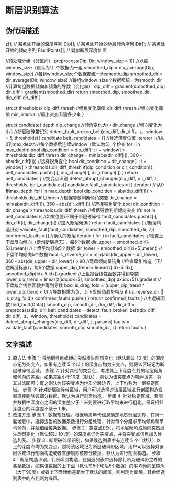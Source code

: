 # 断层识别算法
## 伪代码描述
z[]; // 某点处开始的深度序列 
Dip[]; // 某点处开始的地层倾角序列
Dir[]; // 某点处开始的倾向序列
FaultPoints[]; // 疑似断层深度位置

//预处理分组（分区间）
preprocess(Dip, Dir, window_size = 1){
    //以每window_size（默认为1）个数据为一组
    smoothed_dip = dip_average(Dip, window_size) //每组window_size个数据都统一为smooth_dip 
    smoothed_dir = dir_average(Dir, window_size) //每组window_size个数据都统一为smooth_dir
    //计算每组数据倾向和倾角的导数（变化率）
    dip_diff = gradient(smoothed_dip)
    dir_diff = gradient(smoothed_dir)
    return smoothed_dip, smoothed_dir, dip_diff, dir_diff
}

struct thresholds{
    dip_diff_thresh //倾角变化阈值
    dir_diff_thresh //倾向变化阈值
    min_interval    //最小突变间隔多少米
}

struct candidate{
   depth
   dip_change //倾角变化大小
   dir_change //倾向变化大小
}
//断层破碎带识别
detect_fault_broken_belt(dip_diff, dir_diff，z，window = 5, thresholds){
    candidate belt_candidates = [] //候选深度位置
    iterator i //i从0到max_depth
    //每个数据后连续window（默认为5）个检查
    for i in max_depth:
    bool dip_condition = dip_diff[i : i + window] > thresholds.dip_diff_thresh
    dir_change = min(abs(dir_diff[i]), 360 - abs(dir_diff[i])) //选择锐角变化
    bool dir_condition = dir_change[i : i + window] > thresholds.dir_diff_thresh
    if(dip_condition or dir_condition){
        belt_candidates.push(z[i], dip_change[i], dir_change[i])
    }
    return belt_candidates
}
//突变点识别
detect_abrupt_changes(dip_diff, dir_diff, z, thresholds, belt_candidates){
    candidate fault_candidates = []
    iterator i //i从0到max_depth
    for i in max_depth:
    bool dip_condition = abs(dip_diff[i]) > thresholds.dip_diff_thresh //根据导数判断倾角突变
    dir_change = min(abs(dir_diff[i]), 360 - abs(dir_diff[i])) //选择锐角变化
    bool dir_condition = dir_change > thresholds.dir_diff_thresh //根据导数判断倾向突变
    if(i not in belt_candidates){ //如果位置i不属于断层破碎带
        fault_candidates.push(z[i], dip_diff[i], dir_change[i]) //加入断层候选
    }
    return fault_candidates
}
//断层构造识别
validate_fault(fault_candidates, smoothed_dip, smoothed_dir, z){
    confirmed_faults = [] //确认的断层
    iterator i
    for i in fault_candidates:
    //检查上下盘反向倾向（走滑断层标志），每5个数据
    dir_upper = smoothed_dir[i-5:i].mean()  //上盘平均倾向5个数据
    dir_lower = smoothed_dir[i:i+5].mean()  //下盘平均倾向5个数据
    bool is_reverse_dir = min(abs(dir_upper - dir_lower), 360 - abs(dir_upper - dir_lower)) > 90 //两盘倾向呈钝角
    //检查牵引构造（正/逆断层标志），每5个数据
    upper_dip_trend = linear(z[idx-5:idx], smoothed_dip[idx-5:idx]).gradient //上盘拟合线性函数并得到导数
    lower_dip_trend = linear(z[idx:idx+5], smoothed_dip[idx:idx+5]).gradient //下盘拟合线性函数并得到导数
    bool is_drag_fold = (upper_dip_trend * lower_dip_trend < 0) //导数相乘为负，上下盘倾角趋势相反
    if (is_reverse_dir || is_drag_fold){
        confirmed_faults.push(i)
    }
    return confirmed_faults
}
//主逻辑函数
find_fault(Data){
    smooth_dip, smooth_dir, dip_diff, dir_diff = preprocess(dip, dir)
    belt_candidates = detect_fault_broken_belt(dip_diff, dir_diff，z，window, thresholds)
    candidates = detect_abrupt_changes(dip_diff, dir_diff, z, params)
    faults = validate_fault(candidates, smooth_dip, smooth_dir, z)
    return faults
}

## 文字描述
1. 原方法
步骤 1: 将地层倾角或倾向突然发生剧烈变化（默认超过 10 度）的深度点记为突变点，如果有连续 5 个以上的深度点均为突变点，则将该区域记为断层破碎带区域。
步骤 2: 针对其他的突变点，考虑其上下深度点处的地层倾角和倾向的差距，如果差距小于10度（默认），则认为该突变点为噪声误差，将其过滤即可；反之则认为该突变点为地质分层边界，上下均称为一层稳定区域。
步骤 3: 针对断层破碎带区域，用户可以选择对该层区域进行剖面构造或者直接剔除该部分数据，默认为进行剖面构造。
步骤 4: 针对稳定区域，若测井数据中深度点之间的深度差少于 1 米则要进行取平均来进行粗化，保证相邻深度点的深度差不低于 1 米。
2. 改进方法
步骤 1：数据预处理，根据地质年代信息确定地质分层边界，在同一套地层中，选择适当的数据条数进行分组处理，针对每个分组求平均倾角和平均倾向，并赋值给每条数据。
步骤 2：突变点识别，将地层倾角或倾向突然发生剧烈变化（默认超过 10 度）的深度点记为突变点，并将突变点信息加入候选列表。
步骤 3：断层破碎带识别，如果候选列表中有连续 5 个（默认）以上的深度点均为突变点，则将该区域记为断层破碎带区域。用户可以选择对该层区域进行剖面构造或者直接剔除该部分数据，默认为进行剖面构造。
步骤 4：断层构造识别，判断牵引构造，在候选列表中选择除判断为破碎带之外的各条数据，如果该数据的上下盘（默认前5个和后5个数据）的平均倾向呈钝角（大于90度）或者上下盘倾角差距大于默认的阈值，则判定为断层。其余候选列表中的点判断为噪声。